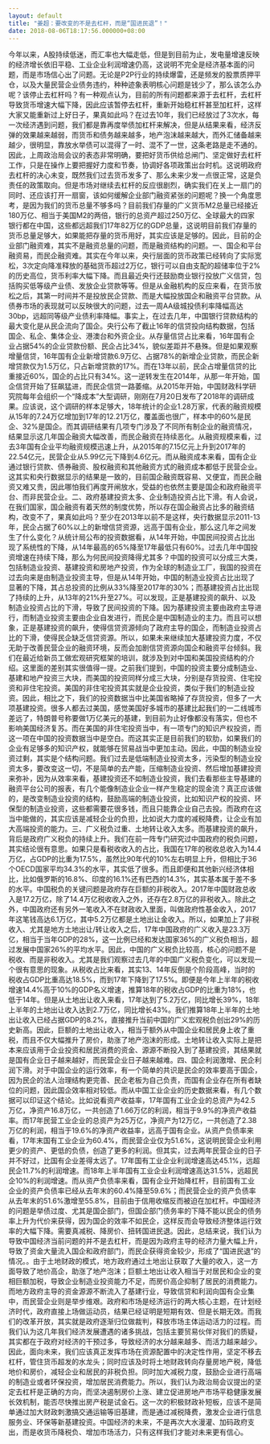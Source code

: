 ```yaml
---
layout: default
title: "姜超：要改变的不是去杠杆，而是“国进民退”！"
date: 2018-08-06T18:17:56.000000+08:00
---
```


今年以来，A股持续低迷，而汇率也大幅走低，但是到目前为止，发电量增速反映的经济增长依旧平稳、工业企业利润增速仍高，这说明不完全是经济基本面的问题，而是市场信心出了问题。无论是P2P行业的持续爆雷，还是频发的股票质押平仓，以及大量民营企业债务违约，种种迹象表明核心问题是钱少了，那么该怎么办呢？该停止去杠杆吗？有一种观点认为，目前的所有问题都来源于去杠杆，去杠杆导致货币增速大幅下降，因此应该暂停去杠杆，重新开始稳杠杆甚至加杠杆，这样大家又能重新过上好日子，果真如此吗？在过去10年，我们已经放过了3次水，每一次经济遇到问题，我们都是靠再度举债加杠杆来解决，但是从结果来看，经济反弹的效果越来越弱，而货币和债务越来越多，地产泡沫越来越大，而外汇储备越来越少，很明显，靠放水举债可以混得了一时、混不了一世，这条老路是走不通的。因此，上周政治局会议的表态非常明确，要把好货币供给总闸门、坚定做好去杠杆工作，只是在操作上要把握好力度和节奏，协调好各项政策出台时机。这说明政府去杠杆的决心未变，既然我们过去货币发多了、那么未来少发一点很正常，这是负责任的政策取向。但是市场对继续去杠杆的反应很剧烈，确实我们在关上一扇门的同时、还应该打开一扇窗，该如何缓解企业部门融资紧张的问题呢？换一个角度思考，是因为我们的货币总量不够多吗？目前我们存量的广义货币M2总量已经接近180万亿、相当于美国M2的两倍，银行的总资产超过250万亿、全球最大的四家银行都在中国，这些都远超我们17年82万亿的GDP总量，这说明目前我们存量的货币总量足够大，如果能把存量的货币用好，其实应该是足够的。因此，目前的企业部门融资难，其实不是融资总量的问题，而是融资结构的问题。一、国企和平台融资易，而民企融资难。其实在今年以来，央行层面的货币政策已经转向了实际宽松，3次定向降准释放的基础货币超过2万亿，银行可以自由支配的超储率位于2%的历史高位，货币利率大幅下降。而且最近央行还鼓励商业银行投放广义信贷，包括购买低等级产业债、发放企业贷款等等。但是从金融机构的反应来看，在货币放松之后，其第一时间并不是投放民企贷款、而是大幅投放国企和融资平台贷款。从债券市场的表现就可以反映很大的问题，过去一周AA级城投债利率降幅高达30bp，远超同等级产业债利率降幅。事实上，在过去几年，中国银行贷款结构的最大变化是从民企流向了国企。央行公布了截止16年的信贷投向结构数据，包括国企、私企、集体企业、港澳台和外资企业。从存量信贷占比来看，16年国有企业占据54%的企业贷款份额、民企占比34%，貌似差距并不悬殊。但是如果观察增量信贷，16年国有企业新增贷款6.9万亿、占据78%的新增企业贷款，而民企新增贷款仅为1.5万亿，只占新增贷款的17%。而在13年以前，民企占增量信贷的比重接近60%，国企的占比只有34%。这一逆转发生在2014年，从那一年开始，国企信贷开始了狂飙猛进，而民企信贷一路萎缩。从2015年开始，中国财政科学研究院每年会组织一个“降成本”大型调研，刚刚在7月20日发布了2018年的调研成果。应该说，这个调研的样本足够大，18年统计的企业1.28万家，代表的融资规模从15年的7.24万亿增加到17年的12.21万亿，覆盖面也很广，样本中的60%是民企、32%是国企。而其调研结果有几项专门涉及了不同所有制企业的融资情况，结果显示这几年国企融资大幅改善，而民企融资在持续恶化。从融资规模来看，过去3年国有企业平均融资规模迅速上升，从2015年的7.15亿元上升到2017年的22.54亿元，民营企业从5.99亿元下降到4.6亿元。而从融资成本来看，国有企业通过银行贷款、债券融资、股权融资和其他融资方式的融资成本都低于民营企业。这其实和央行数据显示的结果是一致的，目前国企融资既容易、又便宜，而民企融资又难又贵，因此哪怕我们再度开闸放水，受益的也依然主要是国企和政府融资平台、而非民营企业。二、政府基建投资太多、企业制造投资占比下滑。有人会说，在我们国家，国企融资有着天然的制度优势，所以存在国企融资占比多的融资结构，改变不了，果真如此吗？至少在2013年以前不是这样，央行数据显示2011-13年，民企占据了60%以上的新增信贷资源，远高于国有企业，那么这几年之间发生了什么变化？从统计局公布的投资数据看，从14年开始，中国民间投资占比出现了系统性的下降，从14年最高的65%降至17年最低只有60%。过去几年中国投资增速在持续下降，那么为何民间投资降得尤其多？中国的投资可以分成三大类，包括制造业投资、基建投资和房地产投资，作为全球的制造业工厂，我国的投资在过去向来是由制造业投资主导，但是从14年开始，中国的制造业投资占比出现了显著的下降，其占总投资的比例从33%降至2017年的30%；而基建投资占比出现了持续的上升，从13年的21%升至27%。可以发现，正是基建投资的飙升、以及制造业投资占比的下滑，导致了民间投资的下降。因为基建投资主要由政府主导进行，而制造业投资主要由企业自发进行，而民企是中国制造业的主力。而且可以想象，正是基建投资的飙升，使得信贷资源倾向了政府主导的国企，而制造业投资占比的下滑，使得民企缺乏信贷资源。所以，如果未来继续加大基建投资力度，不仅无助于改善民营企业的融资环境，反而会加剧信贷资源向国企和融资平台倾斜。我们在最近给新员工做宏观研究框架的培训，就涉及到对中国和美国投资结构的介绍。这里面的差别其实很值得一提。之前我们提到，中国的投资主要分成制造业、基建和地产投资三大块，而美国的投资同样分成三大块，分别是存货投资、住宅投资和非住宅投资。美国的非住宅投资其实就是企业投资，类似于我们的制造业投资。因此，相比之下，我们的投资数据当中比美国省略掉了存货投资，但多了一大项基建投资。很多人都去过美国，感觉美国好多城市的基建比起我们的一二线城市差远了，特朗普号称要做1万亿美元的基建，到目前为止好像都没有落实，但也不影响美国经济复苏。而在美国的非住宅投资当中，有一项专门的知识产权投资，而这一项在中国的投资数据当中是空白。而这其实正是目前我们的软肋，如果我们的企业有足够多的知识产权，就能够在贸易战当中更加主动。因此，中国的制造业投资过剩，其实是个结构问题。我们过去是低端制造业投资太多，污染型的制造业投资太多，要改变这一切，不是简单的去产能，压缩制造业投资、然后增加基建投资来弥补，因为从效率来看，基建投资还不如制造业投资，我们去看那些主导基建的融资平台公司的报表，有几个能像制造业企业一样产生稳定的现金流？真正应该做的，是改变制造业投资的结构，鼓励高端的制造业投资，比如知识产权的投资、环保型的制造业投资，这些都需要花很多钱，而且只能靠企业自己去投。而政府在这当中能做的，其实应该是减轻企业的负担，比如说大力度的减税降费，让企业有加大高端投资的能力。三、广义税负过重、土地转让收入太多。而基建投资的飙升，背后是政府广义税负的持续上升。我们在前一阵专门研究过中国政府的税负问题，其实结论很有意思。如果只是看税收收入的占比，我国在17年的税收总收入为14.4万亿，占GDP的比重为17.5%，虽然比90年代的10%左右明显上升，但相比于36个OECD国家平均34.3%的水平，其实低了很多。而且即便和其他新兴经济体相比，比如俄罗斯的16.8%、印度的16.1%还有巴西的14.3%，其实基本属于差不多的水平。中国税负的关键问题是政府存在巨额的非税收入。2017年中国财政总收入是17.2万亿，除了14.4万亿税收收入之外，还存在2.8万亿的非税收入。除此之外，中国政府还有另外一笔收入不在财政收入里面，叫做政府性基金收入，2017年这笔钱高达6.1万亿，其中5.2万亿都是土地出让金收入。所以，如果加上了非税收入、尤其是地方土地出让/转让收入之后，17年中国政府的广义收入是23.3万亿，相当于当年GDP的28%，这一比例已经和发达国家36%的广义税负相当，超过发展中国家26%的平均水平。因此，中国的广义税负比较高，核心的问题不是税收、而是非税收入。尤其是我们观察过去几年的中国广义税负变化，可以发现一个很有意思的现象。从税收占比来看，其实13、14年反倒是个阶段高峰，当时的税收占GDP比重高达18.5%，而到17年下降到了17.5%。即便是今年上半年的税收增速14.4%高于10%的GDP名义增速，推算18年的税收占GDP的比重为18%，也低于14年。但是从土地出让收入来看，17年达到了5.2万亿，同比增长39%，18年上半年的土地出让收入达到2.7万亿，同比增长43%。我们推算18年上半年的土地出让收入已经占据GDP的8.2%，直接推升当前中国的广义宏观税负创出29%的历史新高。因此，巨额的土地出让收入，相当于额外从中国企业和居民身上收了重税，而且不仅大幅推升了房价，助涨了地产泡沫的形成。土地转让收入实际上是把本来应该用于企业投资和居民消费的资金、源源不断投入到了基建投资，其结果就是国有企业日子越来越好，而民营企业日子越来越难。四、国企利润激增、民企利润下滑。对于中国企业的运行效率，有一个简单的共识是民企的效率要高于国企，因为民企的法人治理结构更完善、民企老板为自己负责，而国有企业存在所有者缺位的问题，因此国企效率相对较低。而从中国工业企业的历史数据来看，有几个数据可以印证这个结论。比如说看资产收益率，17年国有工业企业的总资产为42.5万亿，净资产16.8万亿，一共创造了1.66万亿的利润，相当于9.9%的净资产收益率。而17年民营工业企业的总资产为25万亿，净资产为12万亿，一共创造了2.38万亿的利润，相当于19.6%的净资产收益率，远高于国有企业。从资产负债率来看，17年末国有工业企业为60.4%，而民营企业仅为51.6%，这说明民营企业利用更少的资产、更低的负债，创造了更多的利润。但其实，过去两年民营企业的日子并不好过，比国有企业差得太远了。17年国有工业企业利润增速高达45.1%，远超民企11.7%的利润增速。而18年上半年国有工业企业利润增速高达31.5%，远超民企10%的利润增速。而从资产负债率来看，国有企业开始降杠杆，目前国有工业企业的资产负债率已经从去年末的60.4%降至59.6%；而民营企业的资产负债率从去年末的51.6%激增至55.8%，目前由于信用收缩反而被迫在加杠杆。中国经济的问题是举债过度、尤其是国企部门，但国企部门债务率的下降不能以民企的债务率上升为代价来获得，因为国企的效率不如民企，这样反而会导致经济整体运行效率的大幅下降。需要真减税、降房价、扭转国进民退。因此，总结来说，我们认为导致中国经济当前问题的并不是去杠杆，而是因为政府主导的经济力量大幅上升，导致了资金大量流入国企和政府部门，而民企获得资金较少，形成了“国进民退”的情况。。由于土地财政的模式，地方政府通过土地出让获取了大量的收入，这一方面导致了地价高企，助涨了地产泡沫；巨额土地出让收入相当于对居民和企业的变相巨额加税，导致企业制造业投资能力不足，而房价高企抑制了居民的消费能力。而地方政府主导的资金源源不断流入了基建行业，导致信贷和利润向国有企业集中，而民营企业则是举步维艰。政府和市场是经济运行的两大核心主题，在计划经济时代，政府直接上场做运动员，结果已经证明是短期有效、但是长期无效。而我们的改革开放，其实就是政府逐渐归位做裁判，释放市场主体运动活力的过程。而我们认为这几年我们经济发展遭遇的诸多挑战，包括主要贸易伙伴对我们的质疑，其实都在于政府对经济的干预过多，导致经济的水分越来越多、而活力越来越少。因此，面向未来，我们应该真正发挥市场在资源配置中的决定性作用，坚定不移去杠杆，管住货币超发的水龙头；同时应该及时将土地财政转向存量房地产税，降低地价和房价，减轻企业和居民的非税负担。同时加大减税力度，鼓励企业进行高端的制造业或者环保投资，增加居民消费能力。所以，我们认为政治局会议提出的坚定去杠杆是正确的方向，而坚决遏制房价上涨、建立促进房地产市场平稳健康发展长效机制，能否尽快推出房产税是试金石。这一次的积极财政补短板，应该不是简单通过加大财政刺激搞交通运输等旧基建，而是通过减税降费，激发企业进行信息服务业、环保等新基建投资。中国经济的未来，不是再次大水漫灌、加码政府支出，而是收货币降税负、增加市场活力，只有这样我们才能对未来更有信心。

